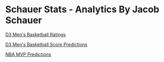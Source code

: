 # Schauer Stats - Analytics By Jacob Schauer

[D3 Men's Basketball Ratings](https://schauerstats.github.io/D3RatingsLogos)

[D3 Men's Basketball Score Predictions](https://schauerstats.github.io/D3RatingsLogos)

[NBA MVP Predictions](https://schauerstats.github.io/MVP)
